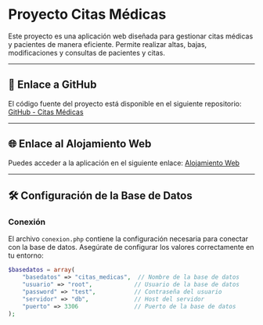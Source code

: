 # Proyecto Citas Médicas

Este proyecto es una aplicación web diseñada para gestionar citas médicas y pacientes de manera eficiente. Permite realizar altas, bajas, modificaciones y consultas de pacientes y citas.

---

## 📂 Enlace a GitHub

El código fuente del proyecto está disponible en el siguiente repositorio:
[GitHub - Citas Médicas](https://github.com/franciscoMarquez7/DIW_Recuperacion1Trimestre.git)

---

## 🌐 Enlace al Alojamiento Web

Puedes acceder a la aplicación en el siguiente enlace:
[Alojamiento Web](http://localhost/DiwRecupera_Francisco_Marquez/index.html)

---

## 🛠 Configuración de la Base de Datos

### Conexión
El archivo `conexion.php` contiene la configuración necesaria para conectar con la base de datos. Asegúrate de configurar los valores correctamente en tu entorno:

```php
$basedatos = array(
    "basedatos" => "citas_medicas",  // Nombre de la base de datos
    "usuario" => "root",            // Usuario de la base de datos
    "password" => "test",           // Contraseña del usuario
    "servidor" => "db",             // Host del servidor
    "puerto" => 3306                // Puerto de la base de datos
);
